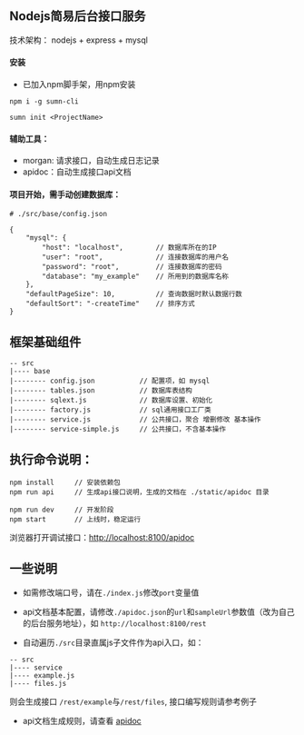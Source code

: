 ## Nodejs简易后台接口服务

技术架构： nodejs + express + mysql

#### 安装

* 已加入npm脚手架，用npm安装
```base
npm i -g sumn-cli

sumn init <ProjectName>
```


#### 辅助工具：

* morgan: 请求接口，自动生成日志记录
* apidoc：自动生成接口api文档


#### 项目开始，需手动创建数据库：
```base
# ./src/base/config.json

{
    "mysql": {
        "host": "localhost",        // 数据库所在的IP
        "user": "root",             // 连接数据库的用户名
        "password": "root",         // 连接数据库的密码
        "database": "my_example"    // 所用到的数据库名称
    },
    "defaultPageSize": 10,          // 查询数据时默认数据行数
    "defaultSort": "-createTime"    // 排序方式
}
```

## 框架基础组件
```base
-- src
|---- base
|-------- config.json           // 配置项，如 mysql
|-------- tables.json           // 数据库表结构
|-------- sqlext.js             // 数据库设置、初始化
|-------- factory.js            // sql通用接口工厂类
|-------- service.js            // 公共接口，聚合 增删修改 基本操作
|-------- service-simple.js     // 公共接口，不含基本操作
```

## 执行命令说明：
```base
npm install     // 安装依赖包
npm run api     // 生成api接口说明，生成的文档在 ./static/apidoc 目录

npm run dev     // 开发阶段
npm start       // 上线时，稳定运行
```

浏览器打开调试接口：[http://localhost:8100/apidoc](http://localhost:8100/apidoc)

## 一些说明

* 如需修改端口号，请在`./index.js`修改`port`变量值

* api文档基本配置，请修改`./apidoc.json`的`url`和`sampleUrl`参数值（改为自己的后台服务地址），如 `http://localhost:8100/rest`

* 自动遍历`./src`目录直属js子文件作为api入口，如：
```
-- src
|---- service
|---- example.js
|---- files.js
```
则会生成接口 `/rest/example`与`/rest/files`, 接口编写规则请参考例子

* api文档生成规则，请查看 [apidoc](http://apidocjs.com/)
